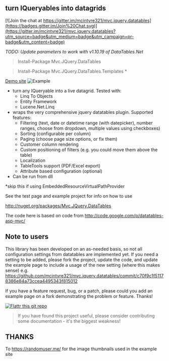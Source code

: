 ﻿turn IQueryables into datagrids
----------------------------------

[![Join the chat at https://gitter.im/mcintyre321/mvc.jquery.datatables](https://badges.gitter.im/Join%20Chat.svg)](https://gitter.im/mcintyre321/mvc.jquery.datatables?utm_source=badge&utm_medium=badge&utm_campaign=pr-badge&utm_content=badge)

*TODO: Update parameters to work with v1.10.19 of DataTables.Net*

> Install-Package Mvc.JQuery.DataTables

> Install-Package Mvc.JQuery.DataTables.Templates *


[Demo site](http://aspdatatables.azurewebsites.net/)
![Example](http://snag.gy/FQFdn.jpg)

 - turn any IQueryable into a live datagrid. Tested with:
   - Linq To Objects
   - Entity Framework
   - Lucene.Net.Linq
 - wraps the very comprehensive jquery datatables plugin. Supported features: 
   - Filtering (text, date or datetime range (with datepicker), number ranges, choose from dropdown, multiple values using checkboxes)
   - Sorting (configurable per column)
   - Paging (choose page size options, or fix them)
   - Customer column rendering 
   - Custom positioning of filters (e.g. you could move them above the table)
   - Localization
   - TableTools support (PDF/Excel export)
   - Attribute based configuration (optional)   
 - Can be run from dll 
 
*skip this if using EmbeddedResourceVirtualPathProvider


See the test page and example project for info on how to use

http://nuget.org/packages/Mvc.JQuery.DataTables

The code here is based on code from http://code.google.com/p/datatables-asp-mvc/

Note to users
-------------

This library has been developed on an as-needed basis, so not all configuration settings from datatables are implemented yet. If you need a setting to be added, please fork the project, update the code, and update the example page to include a usage of the new setting (where this makes sense) e.g. https://github.com/mcintyre321/mvc.jquery.datatables/commit/c70f9c1f51178386e84a73ccea4495343f815012

If you have a feature request, bug, or a patch, please could you add an example page on a fork demonstrating the problem or feature. Thanks!

[![Flattr this git repo](http://api.flattr.com/button/flattr-badge-large.png)](https://flattr.com/submit/auto?user_id=mcintyre321&url=https://github.com/mcintyre321/mvc.jquery.datatables&title=Mvc.JQuery.DataTables&language=&tags=github&category=software)

> If you have found this project useful, please consider contributing some documentation - it's the biggest weakness!


THANKS
------

To https://randomuser.me/ for the image thumbnails used in the example site
